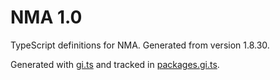 # NMA 1.0

TypeScript definitions for NMA. Generated from version 1.8.30.

Generated with [gi.ts](https://gitlab.gnome.org/ewlsh/gi.ts) and tracked in [packages.gi.ts](https://gitlab.gnome.org/ewlsh/packages.gi.ts).
